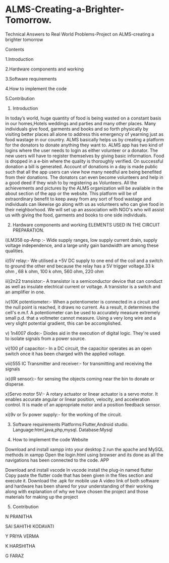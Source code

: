 # ALMS-Creating-a-Brighter-Tomorrow.
Technical Answers to Real World Problems-Project on ALMS-creating a brighter tomorrow

Contents

1.Introduction

2.Hardware components and working

3.Software requirements

4.How to implement the code

5.Contribution

1. Introduction

In today’s world, huge quantity of food is being wasted on a constant basis in our homes,Hotels weddings and parties and many other places. Many individuals give food, garments and books and so forth physically by visiting better places all alone to address this emergency of yearning just as food wastage in our country. ALMS basically helps us by creating a platform for the donators to donate anything they want to. ALMS app has two kind of logins where the user needs to login as either volunteer or a donator. The new users will have to register themselves by giving basic information. Food is dropped in a e-bin where the quality is thoroughly verified. On successful donation a bill is generated. Account of donations in a day is made public such that all the app users can view how many needful are being benefited from their donations. The donators can even become volunteers and help in a good deed if they wish to by registering as Volunteers. All the achievements and pictures by the ALMS organization will be available in the about section of the app or the website. This platform will be of extraordinary benefit to keep away from any sort of food wastage and individuals can likewise go along with us as volunteers who can give food in their neighborhood. We will set up an association with NGO's who will assist us with giving the food, garments and books to one side individuals.

2. Hardware components and working
ELEMENTS USED IN THE CIRCUIT PREPARATION. 

i)LM358 op-Amp :- Wide supply ranges, low supply current drain, supply voltage independence, and a large unity gain bandwidth are among these qualities.

ii)5V relay:- We utilised a +5V DC supply to one end of the coil and a switch to ground the other end because the relay has a 5V trigger voltage.33 k ohm , 68 k ohm, 100 k ohm, 560 ohm, 220 ohm

iii)2n22 transistor:- A transistor is a semiconductor device that can conduct as well as insulate electrical current or voltage. A transistor is a switch and an amplifier in one.

iv)10K potentiometer:- When a potentiometer is connected in a circuit and the null point is reached, it draws no current. As a result, it determines the cell's e.m.f. A potentiometer can be used to accurately measure extremely small p.d. that a voltmeter cannot measure. Using a very long wire and a very slight potential gradient, this can be accomplished.

v) 1n4007 diode:- Diodes aid in the execution of digital logic. They're used to isolate signals from a power source.

vi)100 pf capacitor:- In a DC circuit, the capacitor operates as an open switch once it has been charged with the applied voltage.

viii)555 IC Transmitter and receiver:- for transmitting and receiving the signals

ix)(IR sensor):- for sensing the objects coming near the bin to donate or disperse.

x)Servo motor 5V:- A rotary actuator or linear actuator is a servo motor. It enables accurate angular or linear position, velocity, and acceleration control. It is made of an appropriate motor and a position feedback sensor.

xi)9v or 5v power supply:- for the working of the circuit.


3. Software requirements
Platforms:Flutter,Android studio. Language:html,java,php,mysql. Database:Mysql

4. How to implement the code
Website

Download and install xampp into your desktop 2.run the apache and MySQL methods in xampp
Open the login.html using browser and its done as all the navigations has been connected to the code.
APP

Download and install vscode
In vscode install the plug-in named flutter
Copy paste the flutter code that has been given in the files section and execute it.
Download the .apk for mobile use
A video link of both software and hardware has been shared for your understanding of their working along with explanation of why we have chosen the project and those materials for making up the project

5. Contribution

N PRANITHA

 SAI SAHITHI KODAVATI
 
 Y PRIYA VERMA
 
 K HARSHITHA
 
 G FARAZ
